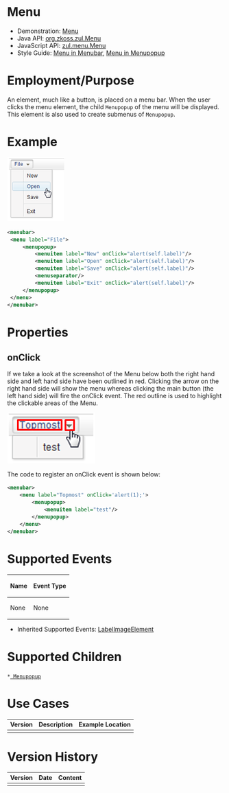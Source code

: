 

# Menu

- Demonstration: [Menu](http://www.zkoss.org/zkdemo/menu)
- Java API: [org.zkoss.zul.Menu](https://www.zkoss.org/javadoc/latest/zk/org/zkoss/zul/Menu.html)
- JavaScript API: [zul.menu.Menu](https://www.zkoss.org/javadoc/latest/jsdoc/classes/zul.menu.Menu.html)
- Style Guide: [ Menu in Menubar]({{site.baseurl}}/zk_style_customization_guide/xul_component_specification/menubar/menu_in_menubar),
  [ Menu in Menupopup]({{site.baseurl}}/zk_style_customization_guide/xul_component_specification/menupopup/menu_in_menupopup)

# Employment/Purpose

An element, much like a button, is placed on a menu bar. When the user
clicks the menu element, the child `Menupopup` of the menu will be
displayed. This element is also used to create submenus of `Menupopup`.

# Example

![](/zk_component_ref/images/ZKComRef_Menu.png)

```xml
<menubar>
 <menu label="File">
     <menupopup>
         <menuitem label="New" onClick="alert(self.label)"/>
         <menuitem label="Open" onClick="alert(self.label)"/>
         <menuitem label="Save" onClick="alert(self.label)"/>
         <menuseparator/>
         <menuitem label="Exit" onClick="alert(self.label)"/>
     </menupopup>
 </menu>
</menubar>
```

# Properties

## onClick

If we take a look at the screenshot of the Menu below both the right
hand side and left hand side have been outlined in red. Clicking the
arrow on the right hand side will show the menu whereas clicking the
main button (the left hand side) will fire the onClick event. The red
outline is used to highlight the clickable areas of the Menu.

![](/zk_component_ref/images/ZKComRef_Menu_onClick.png)

The code to register an onClick event is shown below:

```xml
<menubar>
    <menu label="Topmost" onClick='alert(1);'>
        <menupopup>
            <menuitem label="test"/>
        </menupopup>
    </menu>
</menubar>
```

# Supported Events

<table>
<thead>
<tr class="header">
<th><center>
<p>Name</p>
</center></th>
<th><center>
<p>Event Type</p>
</center></th>
</tr>
</thead>
<tbody>
<tr class="odd">
<td><p>None</p></td>
<td><p>None</p></td>
</tr>
</tbody>
</table>

- Inherited Supported Events: [ LabelImageElement]({{site.baseurl}}/zk_component_ref/base_components/labelimageelement#Supported_Events)

# Supported Children

`*`[` Menupopup`]({{site.baseurl}}/zk_component_ref/menupopup)

# Use Cases

| Version | Description | Example Location |
|---------|-------------|------------------|
|         |             |                  |

# Version History



| Version | Date | Content |
|---------|------|---------|
|         |      |         |


